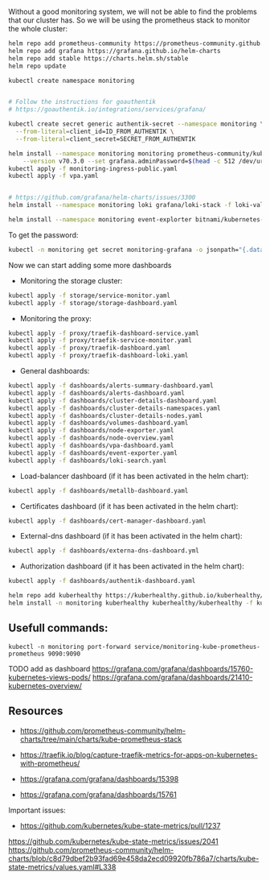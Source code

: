 
Without a good monitoring system, we will not be able to find the problems that our 
cluster has. So we will be using the prometheus stack to monitor the whole cluster:


```bash
helm repo add prometheus-community https://prometheus-community.github.io/helm-charts
helm repo add grafana https://grafana.github.io/helm-charts
helm repo add stable https://charts.helm.sh/stable
helm repo update

kubectl create namespace monitoring


# Follow the instructions for goauthentik
# https://goauthentik.io/integrations/services/grafana/

kubectl create secret generic authentik-secret --namespace monitoring \
  --from-literal=client_id=ID_FROM_AUTHENTIK \
  --from-literal=client_secret=SECRET_FROM_AUTHENTIK

helm install --namespace monitoring monitoring prometheus-community/kube-prometheus-stack -f values.yaml \
    --version v70.3.0 --set grafana.adminPassword=$(head -c 512 /dev/urandom | LC_CTYPE=C tr -cd 'a-zA-Z0-9' | head -c 64)
kubectl apply -f monitoring-ingress-public.yaml
kubectl apply -f vpa.yaml


# https://github.com/grafana/helm-charts/issues/3300
helm install --namespace monitoring loki grafana/loki-stack -f loki-values.yaml --version 2.10.2

helm install --namespace monitoring event-explorter bitnami/kubernetes-event-exporter -f event-exporter-values.yaml --version 2.9.3

```

To get the password:

```bash
kubectl -n monitoring get secret monitoring-grafana -o jsonpath="{.data.admin-password}" | base64 -d
```

Now we can start adding some more dashboards

* Monitoring the storage cluster:

```bash
kubectl apply -f storage/service-monitor.yaml
kubectl apply -f storage/storage-dashboard.yaml
```

* Monitoring the proxy:

```bash
kubectl apply -f proxy/traefik-dashboard-service.yaml
kubectl apply -f proxy/traefik-service-monitor.yaml
kubectl apply -f proxy/traefik-dashboard.yaml
kubectl apply -f proxy/traefik-dashboard-loki.yaml
```

* General dashboards:

```bash
kubectl apply -f dashboards/alerts-summary-dashboard.yaml
kubectl apply -f dashboards/alerts-dashboard.yaml
kubectl apply -f dashboards/cluster-details-dashboard.yaml
kubectl apply -f dashboards/cluster-details-namespaces.yaml
kubectl apply -f dashboards/cluster-details-nodes.yaml
kubectl apply -f dashboards/volumes-dashboard.yaml
kubectl apply -f dashboards/node-exporter.yaml
kubectl apply -f dashboards/node-overview.yaml
kubectl apply -f dashboards/vpa-dashboard.yaml
kubectl apply -f dashboards/event-exporter.yaml
kubectl apply -f dashboards/loki-search.yaml
```

* Load-balancer dashboard (if it has been activated in the helm chart): 

```bash
kubectl apply -f dashboards/metallb-dashboard.yaml
```

* Certificates dashboard (if it has been activated in the helm chart): 

```bash
kubectl apply -f dashboards/cert-manager-dashboard.yaml
```

* External-dns dashboard (if it has been activated in the helm chart): 

```bash
kubectl apply -f dashboards/externa-dns-dashboard.yml
```

* Authorization dashboard (if it has been activated in the helm chart): 

```bash
kubectl apply -f dashboards/authentik-dashboard.yaml
```

```bash
helm repo add kuberhealthy https://kuberhealthy.github.io/kuberhealthy/helm-repos
helm install -n monitoring kuberhealthy kuberhealthy/kuberhealthy -f kuberhealthy-values.yaml --version 105
```

## Usefull commands:

```
kubectl -n monitoring port-forward service/monitoring-kube-prometheus-prometheus 9090:9090
```

TODO add as dashboard 
https://grafana.com/grafana/dashboards/15760-kubernetes-views-pods/
https://grafana.com/grafana/dashboards/21410-kubernetes-overview/


## Resources

* https://github.com/prometheus-community/helm-charts/tree/main/charts/kube-prometheus-stack
* https://traefik.io/blog/capture-traefik-metrics-for-apps-on-kubernetes-with-prometheus/


* https://grafana.com/grafana/dashboards/15398
* https://grafana.com/grafana/dashboards/15761



Important issues:
* https://github.com/kubernetes/kube-state-metrics/pull/1237



https://github.com/kubernetes/kube-state-metrics/issues/2041
https://github.com/prometheus-community/helm-charts/blob/c8d79dbef2b93fad69e458da2ecd09920fb786a7/charts/kube-state-metrics/values.yaml#L338


